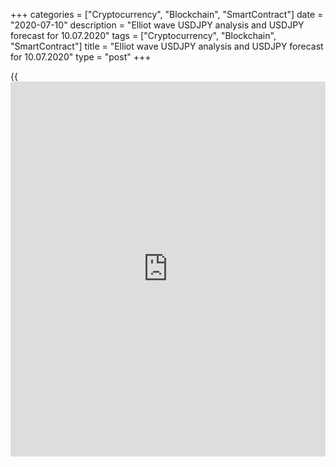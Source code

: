 +++
categories = ["Cryptocurrency", "Blockchain", "SmartContract"]
date = "2020-07-10"
description = "Elliot wave USDJPY analysis and USDJPY forecast for 10.07.2020"
tags = ["Cryptocurrency", "Blockchain", "SmartContract"]
title = "Elliot wave USDJPY analysis and USDJPY forecast for 10.07.2020"
type = "post"
+++

{{<iframe id="large-banner" src="https://www.bounty.group/#slide=12.0" width="100%" height="600" scrolling="no" style="border: 0px solid rgb(216, 221, 230); border-radius: 3px;">}}

July 10, 2020

July 10, 2020

USD/JPY: Elliott wave analysis and forecast for 10.07.2020 –
17.07.2020Alex Geuta

## [USD/JPY][1] pair is in correction, remains likely to decline.
Estimated pivot point is at the level of 107.81.

 **Main scenario:**  consider short positions from corrections below the
level of 107.81 with the target in 106.00 – 105.21.

 **Alternative scenario:** **** breakout and consolidation above the
level of 107.81 will allow the pair to continue rising to the levels of
108.60 – 109.84.

 **Analysis:** on the [USD/JPY][1] [daily](https://www.fintecher.org/2020/03/03/forex-trading-daily-strategy/) time frame, apparently a
descending correction of larger degree finished forming as wave B and
wave С started developing with the first wave 1 of (1) of C completed
inside. On the H4 timeframe, a descending correction is developing as
wave 2 of (1) in the form of a double zigzag wxy. On the H1 timeframe,
wave (c) of y of 2 is developing with wave iii of (c) forming inside. If
the presumption is correct, the decline of the pair will continue to the
levels of 106.00 – 105.21. The level of 107.81 is critical in this
scenario. Its breakout will allow the pair to continue rising to the
levels of 108.60 – 109.84.

![LiteForex: Elliot wave USDJPY analysis and USDJPY forecast for
10.07.2020 – 17.07.2020][2]

![LiteForex: Elliot wave USDJPY analysis and USDJPY forecast for
10.07.2020 – 17.07.2020][3]

![LiteForex: Elliot wave USDJPY analysis and USDJPY forecast for
10.07.2020 – 17.07.2020][4]

* * *

P.S. Did you like my article? Share it in social networks: it will be
the best “thank you" :)

Ask me questions and comment below. I’ll be glad to answer your
questions and give necessary explanations.

 **Useful links:**

  * I recommend trying to trade with a reliable broker [here][5]. The system allows you to trade by yourself or copy successful traders from all across the globe.
  * Use my promo-code BLOG for getting deposit bonus 50% on LiteForex platform. Just enter this code in the appropriate field while [depositing][6] your trading account.
  * Telegram channel with high-quality analytics, Forex reviews, training articles, and other useful things for traders <t.me/liteforex>

## Price chart of USDJPY in real time mode

![USD/JPY: Elliott wave analysis and forecast for 10.07.2020 –
17.07.2020][7]

The content of this article reflects the author’s opinion and does not
necessarily reflect the official position of LiteForex. The material
published on this page is provided for informational purposes only and
should not be considered as the provision of investment advice for the
purposes of Directive 2004/39/EC.

Rate this article:

{{value}}

( {{count}} {{title}} )

   1. my.liteforex.com/trading/chart?symbol=USDJPY
   2. cdn.liteforex.com/cache/uploads/blog_post/wave-analisys/10-07-2020/USDJPYH1.png?w=30&s=4cbb12e881298131bca1cd39ddd69262
   3. cdn.liteforex.com/cache/uploads/blog_post/wave-analisys/10-07-2020/USDJPYH4.png?w=30&s=f99a92871164cfe54ed6208c06b80c74
   4. cdn.liteforex.com/cache/uploads/blog_post/wave-analisys/10-07-2020/USDJPYDaily.png?w=30&s=68963ca3eeb2eb09f567da8215ffdc75
   5. my.liteforex.com/?category=analysts-opinions&slug=usdjpy-elliott-wave-analysis-and-forecast-for-10072020---17072020&openPopup=%2Fregistration%2Fpopup&utm_source=blog&utm_medium=article&utm_campaign=bonus
   6. my.liteforex.com/deposit/?category=analysts-opinions&slug=usdjpy-elliott-wave-analysis-and-forecast-for-10072020---17072020&promo_code=BLOG&utm_source=blog&utm_medium=article&utm_campaign=bonus
   7. cdn.liteforex.com/cache/uploads/blog_post/wave-analisys/Previews-elliot-waves/usdjpy-elliott-wave-analysis-liteforex-blog-preview.jpg?q=75&w=1000&s=f0867c01908a5c33b4093c1e777d00f6